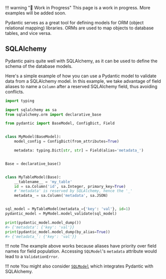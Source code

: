 !!! warning "🚧 Work in Progress"
    This page is a work in progress. More examples will be added soon.

Pydantic serves as a great tool for defining models for ORM (object relational mapping) libraries.
ORMs are used to map objects to database tables, and vice versa.

## SQLAlchemy

Pydantic pairs quite well with SQLAlchemy, as it can be used to define the schema of the database models.

Here's a simple example of how you can use a Pydantic model to validate data from a SQLAlchemy model.
In this example, we take advantage of field aliases to name a `Column` after a reserved SQLAlchemy field, thus avoiding conflicts.

```py
import typing

import sqlalchemy as sa
from sqlalchemy.orm import declarative_base

from pydantic import BaseModel, ConfigDict, Field


class MyModel(BaseModel):
    model_config = ConfigDict(from_attributes=True)

    metadata: typing.Dict[str, str] = Field(alias='metadata_')


Base = declarative_base()


class MyTableModel(Base):
    __tablename__ = 'my_table'
    id = sa.Column('id', sa.Integer, primary_key=True)
    # 'metadata' is reserved by SQLAlchemy, hence the '_'
    metadata_ = sa.Column('metadata', sa.JSON)


sql_model = MyTableModel(metadata_={'key': 'val'}, id=1)
pydantic_model = MyModel.model_validate(sql_model)

print(pydantic_model.model_dump())
#> {'metadata': {'key': 'val'}}
print(pydantic_model.model_dump(by_alias=True))
#> {'metadata_': {'key': 'val'}}
```

!!! note
    The example above works because aliases have priority over field names for
    field population. Accessing `SQLModel`'s `metadata` attribute would lead to a `ValidationError`.

!!! note
    You might also consider [`SQLModel`](https://sqlmodel.tiangolo.com/) which integrates Pydantic with SQLAlchemy.

<!-- TODO: add examples for Django with Pydantic models -->
